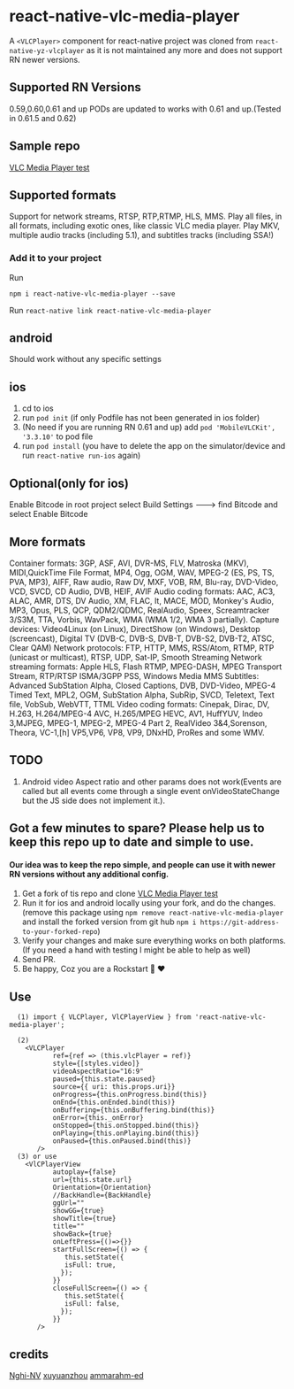 # react-native-vlc-media-player

A `<VLCPlayer>` component for react-native
project was cloned from `react-native-yz-vlcplayer` as it is not maintained any more and does not support RN newer versions.

## Supported RN Versions

0.59,0.60,0.61 and up
PODs are updated to works with 0.61 and up.(Tested in 0.61.5 and 0.62)

## Sample repo

[VLC Media Player test](https://github.com/razorRun/react-native-vlc-media-player-test)

## Supported formats

Support for network streams, RTSP, RTP,RTMP, HLS, MMS.
Play all files, in all formats, including exotic ones, like classic VLC media player.
Play MKV, multiple audio tracks (including 5.1), and subtitles tracks (including SSA!)

### Add it to your project

Run

`npm i react-native-vlc-media-player --save`

Run `react-native link react-native-vlc-media-player`

## android

Should work without any specific settings

## ios

1. cd to ios
2. run `pod init` (if only Podfile has not been generated in ios folder)
3. (No need if you are running RN 0.61 and up) add `pod 'MobileVLCKit', '3.3.10'` to pod file
4. run `pod install` (you have to delete the app on the simulator/device and run `react-native run-ios` again)

## Optional(only for ios)

Enable Bitcode
in root project select Build Settings ---> find Bitcode and select Enable Bitcode

## More formats

Container formats: 3GP, ASF, AVI, DVR-MS, FLV, Matroska (MKV), MIDI,QuickTime File Format, MP4, Ogg, OGM, WAV, MPEG-2 (ES, PS, TS, PVA, MP3), AIFF, Raw audio, Raw DV, MXF, VOB, RM, Blu-ray, DVD-Video, VCD, SVCD, CD Audio, DVB, HEIF, AVIF
Audio coding formats: AAC, AC3, ALAC, AMR, DTS, DV Audio, XM, FLAC, It, MACE, MOD, Monkey's Audio, MP3, Opus, PLS, QCP, QDM2/QDMC, RealAudio, Speex, Screamtracker 3/S3M, TTA, Vorbis, WavPack, WMA (WMA 1/2, WMA 3 partially).
Capture devices: Video4Linux (on Linux), DirectShow (on Windows), Desktop (screencast), Digital TV (DVB-C, DVB-S, DVB-T, DVB-S2, DVB-T2, ATSC, Clear QAM)
Network protocols: FTP, HTTP, MMS, RSS/Atom, RTMP, RTP (unicast or multicast), RTSP, UDP, Sat-IP, Smooth Streaming
Network streaming formats: Apple HLS, Flash RTMP, MPEG-DASH, MPEG Transport Stream, RTP/RTSP ISMA/3GPP PSS, Windows Media MMS
Subtitles: Advanced SubStation Alpha, Closed Captions, DVB, DVD-Video, MPEG-4 Timed Text, MPL2, OGM, SubStation Alpha, SubRip, SVCD, Teletext, Text file, VobSub, WebVTT, TTML
Video coding formats: Cinepak, Dirac, DV, H.263, H.264/MPEG-4 AVC, H.265/MPEG HEVC, AV1, HuffYUV, Indeo 3,MJPEG, MPEG-1, MPEG-2, MPEG-4 Part 2, RealVideo 3&4,Sorenson, Theora, VC-1,[h] VP5,VP6, VP8, VP9, DNxHD, ProRes and some WMV.

## TODO

1. Android video Aspect ratio and other params does not work(Events are called but all events come through a single event onVideoStateChange but the JS side does not implement it.).

## Got a few minutes to spare? Please help us to keep this repo up to date and simple to use. 

#### Our idea was to keep the repo simple, and people can use it with newer RN versions without any additional config.


1. Get a fork of tis repo and clone [VLC Media Player test](https://github.com/razorRun/react-native-vlc-media-player-test) 
2. Run it for ios and android locally using your fork, and do the changes. (remove this package using ```npm remove react-native-vlc-media-player``` and install the forked version from git hub ```npm i https://git-address-to-your-forked-repo```)  
3. Verify your changes and make sure everything works on both platforms. (If you need a hand with testing I might be able to help as well)
4. Send PR.
5. Be happy, Coz you are a Rockstart 🌟 ❤️

## Use

```
  (1) import { VLCPlayer, VlCPlayerView } from 'react-native-vlc-media-player';

  (2)
    <VLCPlayer
           ref={ref => (this.vlcPlayer = ref)}
           style={[styles.video]}
           videoAspectRatio="16:9"
           paused={this.state.paused}
           source={{ uri: this.props.uri}}
           onProgress={this.onProgress.bind(this)}
           onEnd={this.onEnded.bind(this)}
           onBuffering={this.onBuffering.bind(this)}
           onError={this._onError}
           onStopped={this.onStopped.bind(this)}
           onPlaying={this.onPlaying.bind(this)}
           onPaused={this.onPaused.bind(this)}
       />
  (3) or use
    <VlCPlayerView
           autoplay={false}
           url={this.state.url}
           Orientation={Orientation}
           //BackHandle={BackHandle}
           ggUrl=""
           showGG={true}
           showTitle={true}
           title=""
           showBack={true}
           onLeftPress={()=>{}}
           startFullScreen={() => {
              this.setState({
              isFull: true,
             });
           }}
           closeFullScreen={() => {
              this.setState({
              isFull: false,
             });
           }}
       />
```



## credits

[Nghi-NV](https://github.com/Nghi-NV)
[xuyuanzhou](https://github.com/xuyuanzhou)
[ammarahm-ed](https://github.com/ammarahm-ed)
